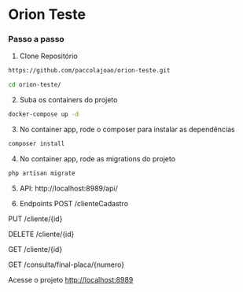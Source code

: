 
# Orion Teste

### Passo a passo
1. Clone Repositório
```sh
https://github.com/paccolajoao/orion-teste.git
```
```sh
cd orion-teste/
```

2. Suba os containers do projeto
```sh
docker-compose up -d
```

3. No container app, rode o composer para instalar as dependências
```sh
composer install
```

4. No container app, rode as migrations do projeto
```sh
php artisan migrate
```

5. API:
http://localhost:8989/api/

6. Endpoints
POST /clienteCadastro

PUT /cliente/{id} 

DELETE /cliente/{id} 

GET /cliente/{id} 

GET /consulta/final-placa/{numero}

Acesse o projeto
[http://localhost:8989](http://localhost:8989)